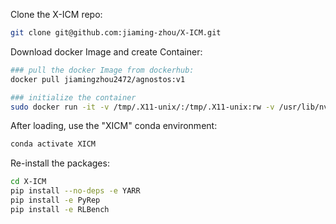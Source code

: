 Clone the X-ICM repo:
```bash
git clone git@github.com:jiaming-zhou/X-ICM.git
```

Download docker Image and create Container:
```bash
### pull the docker Image from dockerhub:
docker pull jiamingzhou2472/agnostos:v1

### initialize the container
sudo docker run -it -v /tmp/.X11-unix/:/tmp/.X11-unix:rw -v /usr/lib/nvidia:/usr/lib/nvidia -e SDL_VIDEO_GL_DRIVER=libGL.so.1.7.0 -e DISPLAY=$DISPLAY -e NVIDIA_VISIBLE_DEVICES=all -e  NVIDIA_DRIVER_CAPABILITIES=all --gpus=all -p 6666:22 -v /path/to/source_files:/path/to/target_files --name agnostos jiamingzhou2472/agnostos:v1 bash
```

After loading, use the "XICM" conda environment:
```bash
conda activate XICM
```

Re-install the packages:
```bash
cd X-ICM
pip install --no-deps -e YARR
pip install -e PyRep
pip install -e RLBench
```
